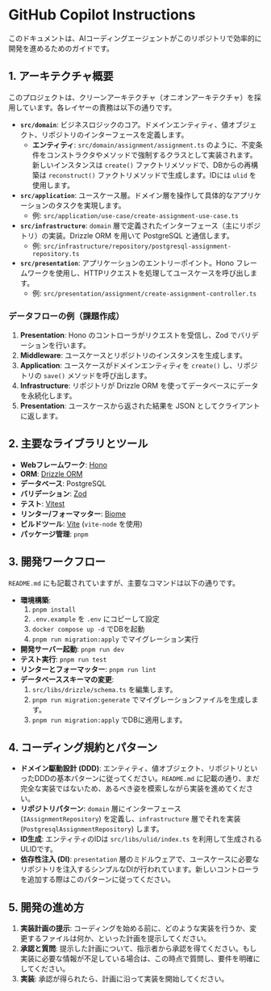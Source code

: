 # GitHub Copilot Instructions

このドキュメントは、AIコーディングエージェントがこのリポジトリで効率的に開発を進めるためのガイドです。

## 1. アーキテクチャ概要

このプロジェクトは、クリーンアーキテクチャ（オニオンアーキテクチャ）を採用しています。各レイヤーの責務は以下の通りです。

- **`src/domain`**: ビジネスロジックのコア。ドメインエンティティ、値オブジェクト、リポジトリのインターフェースを定義します。
  - **エンティティ**: `src/domain/assignment/assignment.ts` のように、不変条件をコンストラクタやメソッドで強制するクラスとして実装されます。新しいインスタンスは `create()` ファクトリメソッドで、DBからの再構築は `reconstruct()` ファクトリメソッドで生成します。IDには `ulid` を使用します。
- **`src/application`**: ユースケース層。ドメイン層を操作して具体的なアプリケーションのタスクを実現します。
  - 例: `src/application/use-case/create-assignment-use-case.ts`
- **`src/infrastructure`**: `domain` 層で定義されたインターフェース（主にリポジトリ）の実装。Drizzle ORM を用いて PostgreSQL と通信します。
  - 例: `src/infrastructure/repository/postgresql-assignment-repository.ts`
- **`src/presentation`**: アプリケーションのエントリーポイント。Hono フレームワークを使用し、HTTPリクエストを処理してユースケースを呼び出します。
  - 例: `src/presentation/assignment/create-assignment-controller.ts`

### データフローの例（課題作成）

1.  **Presentation**: Hono のコントローラがリクエストを受信し、Zod でバリデーションを行います。
2.  **Middleware**: ユースケースとリポジトリのインスタンスを生成します。
3.  **Application**: ユースケースがドメインエンティティを `create()` し、リポジトリの `save()` メソッドを呼び出します。
4.  **Infrastructure**: リポジトリが Drizzle ORM を使ってデータベースにデータを永続化します。
5.  **Presentation**: ユースケースから返された結果を JSON としてクライアントに返します。

## 2. 主要なライブラリとツール

- **Webフレームワーク**: [Hono](https://hono.dev/)
- **ORM**: [Drizzle ORM](https://orm.drizzle.team/)
- **データベース**: PostgreSQL
- **バリデーション**: [Zod](https://zod.dev/)
- **テスト**: [Vitest](https://vitest.dev/)
- **リンター/フォーマッター**: [Biome](https://biomejs.dev/)
- **ビルドツール**: [Vite](https://vitejs.dev/) (`vite-node` を使用)
- **パッケージ管理**: `pnpm`

## 3. 開発ワークフロー

`README.md` にも記載されていますが、主要なコマンドは以下の通りです。

- **環境構築**:
  1.  `pnpm install`
  2.  `.env.example` を `.env` にコピーして設定
  3.  `docker compose up -d` でDBを起動
  4.  `pnpm run migration:apply` でマイグレーション実行
- **開発サーバー起動**: `pnpm run dev`
- **テスト実行**: `pnpm run test`
- **リンターとフォーマッター**: `pnpm run lint`
- **データベーススキーマの変更**:
  1.  `src/libs/drizzle/schema.ts` を編集します。
  2.  `pnpm run migration:generate` でマイグレーションファイルを生成します。
  3.  `pnpm run migration:apply` でDBに適用します。

## 4. コーディング規約とパターン

- **ドメイン駆動設計 (DDD)**: エンティティ、値オブジェクト、リポジトリといったDDDの基本パターンに従ってください。`README.md` に記載の通り、まだ完全な実装ではないため、あるべき姿を模索しながら実装を進めてください。
- **リポジトリパターン**: `domain` 層にインターフェース (`IAssignmentRepository`) を定義し、`infrastructure` 層でそれを実装 (`PostgresqlAssignmentRepository`) します。
- **ID生成**: エンティティのIDは `src/libs/ulid/index.ts` を利用して生成されるULIDです。
- **依存性注入 (DI)**: `presentation` 層のミドルウェアで、ユースケースに必要なリポジトリを注入するシンプルなDIが行われています。新しいコントローラを追加する際はこのパターンに従ってください。

## 5. 開発の進め方

1.  **実装計画の提示**: コーディングを始める前に、どのような実装を行うか、変更するファイルは何か、といった計画を提示してください。
2.  **承認と質問**: 提示した計画について、指示者から承認を得てください。もし実装に必要な情報が不足している場合は、この時点で質問し、要件を明確にしてください。
3.  **実装**: 承認が得られたら、計画に沿って実装を開始してください。
